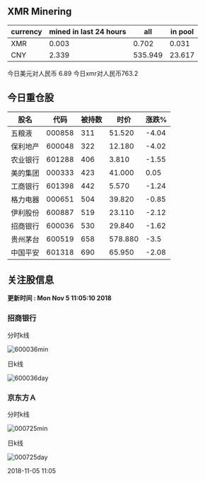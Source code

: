 ## XMR Minering

|currency|mined in last 24 hours|all|in pool|
|---|---|---|---|
|XMR|0.003|0.702|0.031|
|CNY|2.339|535.949|23.617|

今日美元对人民币 6.89	今日xmr对人民币763.2


## 今日重仓股 

|股名|代码|被持数|时价|涨跌%|
|---|---|---|---|---|
|五粮液|000858|311|51.520|-4.04|
|保利地产|600048|322|12.180|-4.02|
|农业银行|601288|406|3.810|-1.55|
|美的集团|000333|423|41.000|0.05|
|工商银行|601398|442|5.570|-1.24|
|格力电器|000651|504|39.820|-0.85|
|伊利股份|600887|519|23.110|-2.12|
|招商银行|600036|530|29.840|-1.62|
|贵州茅台|600519|658|578.880|-3.5|
|中国平安|601318|690|65.950|-2.08|

## 关注股信息
**更新时间 : Mon Nov  5 11:05:10 2018**
### 招商银行 
分时k线

![600036min](http://image.sinajs.cn/newchart/min/n/sh600036.gif)

日k线

![600036day](http://image.sinajs.cn/newchart/daily/n/sh600036.gif)

### 京东方Ａ 
分时k线

![000725min](http://image.sinajs.cn/newchart/min/n/sz000725.gif)

日k线

![000725day](http://image.sinajs.cn/newchart/daily/n/sz000725.gif)

2018-11-05 11:05